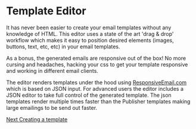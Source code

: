 # Template Editor

It has never been easier to create your email templates without any knowledge of HTML. This editor uses a state of the art 'drag & drop' workflow which makes it easy to position desired elements (images, buttons, text, etc, etc) in your email templates. 

As a bonus, the generated emails are responsive out of the box! No more cursing and headaches, hacking your css to get your template responsive and working in different email clients.

The editor renders templates under the hood using [ResponsiveEmail.com](https://www.responsiveemail.com) which is based on JSON input. For advanced users the editor includes a JSON editor to take full control of the generated template. The json templates render multiple times faster than the Publisher templates making large emailings to be send out faster. 

[Next Creating a template](../template-editor/create-template)
